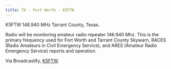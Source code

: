 ```yaml
---
title: TX - Fort Worth - K5FTW
---
```

K5FTW 146.940 MHz Tarrant County, Texas.

Radio will be monitoring amateur radio repeater 146.940 Mhz. This is
the primary frequency used for Fort Worth and Tarrant County Skywarn,
RACES (Radio Amateurs in Civil Emergency Service), and ARES (Amateur
Radio Emergency Service) reports and operation.

Via Broadcastify, [K5FTW](https://www.broadcastify.com/listen/feed/14764).

